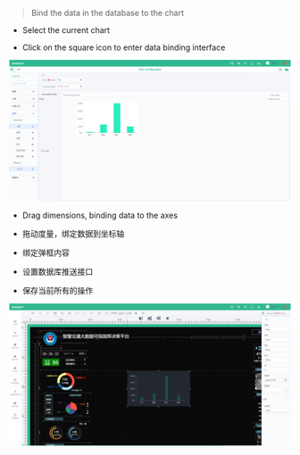> Bind the data in the database to the chart

* Select the current chart

* Click on the square icon to enter data binding interface

![](/assets/chart_02.png)

* Drag dimensions, binding data to the axes

* 拖动度量，绑定数据到坐标轴

* 绑定弹框内容

* 设置数据库推送接口

* 保存当前所有的操作

![](/assets/chart_03.png)

